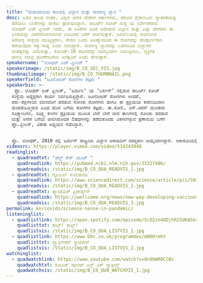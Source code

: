 ```yaml
---
title: "ಮಹಾಮಾರಿಯ ಕಾಲದಲ್ಲಿ ವಿಜ್ಞಾನ ಮತ್ತು ಸಾಮಾನ್ಯ ಜ್ಞಾನ "
desc: ಬಹಳ ಕಾಲದ ನಂತರ, ವಿಶ್ವದ ಅನೇಕ ದೇಶಗಳ ಸರ್ಕಾರಗಳು, ಕರೋನ ವೈರಾಣುವಿನ ವ್ಯಾಪಕತೆಯನ್ನು
  ತಡೆಯಲು ಲಸಿಕೆಗಳನ್ನು ಹಾಕಲು ಪ್ರಾರಂಭಿಸಿದ್ದಾರೆ. ರಾಬರ್ಟ್‌ ಕೋಚ್‌ ಸಂಸ್ಥೆ ಯ ನಿರ್ದೇಶಕರಾದ
  ಲೋಥರ್ ಎಚ್ ವ್ಹೀಲರ್ ಇವರು, ಈ ಲಸಿಕೆಗಳ ಹಿಂದೆ ಅಡಗಿರುವ ವಿಜ್ಞಾನ ಮತ್ತು ಎಷ್ಟು ವೇಗವಾಗಿ ಈ
  ಲಸಿಕೆಯನ್ನು ವಿಕಸನಗೊಳಿಸಲಾಗಿದೆ ಎಂಬುದರ ಬಗೆಗೆ ಚರ್ಚಿಸುತ್ತಾರೆ. ಜರ್ಮನಿಯಲ್ಲಿ ಸಾರ್ವಜನಿಕ
  ಆರೋಗ್ಯ ಸಂಸ್ಥೆಯ ಮುಖ್ಯಸ್ಥರಾಗಿ, ಕೇವಲ ಒಂದು ಅವಿಷ್ಕಾರದಿಂದ ಈ ರೋಗವನ್ನು ಪರಿಪೂರ್ಣವಾಗಿ
  ತಡೆಯುವುದು ಕಷ್ಟ ಸಾಧ್ಯ ಎಂದು ನಂಬಿದ್ದಾರೆ. ಸಾಮಾನ್ಯ ಜ್ಞಾನವನ್ನು ಒಡಗೂಡಿದ ವಿಜ್ಞಾನದ
  ಮಹತ್ವವನ್ನು ವಿವರಿಸುತ್ತಾ, ಕೋವಿಡ್-19‌ ರೋಗವನ್ನು ಯಶಸ್ವಿಯಾಗಿ ನಿಯಂತ್ರಿಸಲು, ವ್ಯಕ್ತಿಗತ
  ಹಾಗೂ ಸಮಗ್ರ ಹೊಣೆಗಾರಿಕೆಯ ಅಗತ್ಯವಿದೆ ಎಂದು ಹೇಳುತ್ತಾರೆ.
speakername: "ಲೋಥರ್‌ ಎಚ್‌ ವ್ಹೀಲರ್‌ "
speakerimage: /static/img/B_CO_SEC_VIS.jpg
thumbnailimage: /static/img/B_CO_THUMBNAIL.png
speakerfield: "ಜೂನೋಟಿಕ್‌ ರೋಗಗಳ ತಜ್ಞರು "
speakerbio: >-
   ಪ್ರೊ. ಲೋಥರ್ ಎಚ್ ವ್ಹೀಲರ್, ʼಜರ್ಮನಿʼ ಯ ʼಬರ್ಲಿನ್‌ʼ ನಲ್ಲಿರುವ ರಾಬರ್ಟ್‌ ಕೋಚ್‌
  ಸಂಸ್ಥೆಯ ಅಧ್ಯಕ್ಷರಾಗಿ ಕಾರ್ಯ ನಿರ್ವಹಿಸುತ್ತಿದ್ದಾರೆ. ಜೂನೋಟಿಕ್‌ ರೋಗಗಳು ಅಂದರೆ,
  ಪಶು-ಪಕ್ಷಿಗಳಿಂದ ಮಾನವರಿಗೆ ಹರಡುವ ಸೋಂಕು ರೋಗಗಳು ಹಾಗೂ ಈ ಪ್ರಕ್ರಿಯೆಯ ಕಾರಣದಿಂದಾಗಿ
  ಹೊರಹೊಮ್ಮಿರುವ ವಿವಿಧ ಹೊಸ ಬಗೆಯ ರೋಗಗಳ ತಜ್ಞರು. ಈ.ಕೋಲಿ, ಎಸ್.ಆರಸ್‌ ಮುಂತಾದ
  ಸೂಕ್ಷ್ಮಾಣುಗಳ, ಸೂಕ್ಷ್ಮ ಕಣಗಳ ಪ್ರಕ್ರಿಯೆಯ ಮೂಲಕ ಬೇರೆ ಬೇರೆ ಜೀವ ತಾಣಗಳಲ್ಲಿ ಸೋಂಕು ಹರಡುವ
  ಮತ್ತು ಅನೇಕ ಬಗೆಯ ಜೀವನಿರೋಧಕ ಔಷಧಗಳನ್ನು ತಡೆದುಕೊಂಡು ವಿಕಸನಗಳ್ಳುವ ಪ್ರಣಾಲಿಯ ಬಗೆಗೆ
  ಪ್ರೊ.ವ್ಹೀಲರ್, ವಿಶೇಷ ಅಧ್ಯಯನ ನೆಡೆಸಿದ್ದಾರೆ.   


  ಪ್ರೊ. ಲೋಥರ್, 2010 ರಲ್ಲಿ ಜರ್ಮನ್‌ ರಾಷ್ಟ್ರೀಯ ವಿಜ್ಞಾನ ಅಕಾಡಮಿಗೆ ಸದಸ್ಯರಾಗಿ ಆಯ್ಕೆಯಾಗಿದ್ದಾರೆ. ಅಕಾಡಮಿಯಲ್ಲಿ ಸೆನೇಟರ್‌ ಆಗಿ ಕಾರ್ಯನಿರ್ವಹಿಸುತ್ತಿದ್ದಾರೆ. 2020 ರಲ್ಲಿ, ಸೂಕ್ಷ್ಮ ಜೀವರೋಧಕಗಳ ಪ್ರತಿರೋಧ ಪ್ರಕ್ರಿಯೆಯನ್ನು ಕುರಿತಂತೆ, ಸಂಯುಕ್ತ ರಾಷ್ಟ್ರಗಳ ಆಹಾರ ಮತ್ತು ಕೃಷಿ ಸಂಸ್ಥೆ (ಎಫ್.ಏ.ಒ), ವಿಶ್ವ ಪಶು ಆರೋಗ್ಯ ಸಂಸ್ಥೆ (ಓ.ಐ.ಈ) ಮತ್ತು ವಿಶ್ವ ಆರೋಗ್ಯ ಸಂಸ್ಥೆ (ಡಬ್ಲ್ಯೂ.ಎಚ್.ಓ) ಗಳ ವತಿಯಿಂದ ಪ್ರಾರಂಭವಾಗಿರುವ ʼಒನ್‌ ಹೆಲ್ತ್‌ ಗ್ಲೋಬಲ್‌ ಲೀಡರ್ಸ್‌ ಗ್ರೂಪ್‌ʼ ಮಂಡಳಿಯ ಸದಸ್ಯರಾಗಿ ನಾಮಾಂಕನ ಗೊಂಡಿದ್ದಾರೆ.
videosrc: https://player.vimeo.com/video/514243048
readinglist:
  - quadreadtxt: "ಹೆಲ್ಥ್ ಕೇರ್‌ ಯೂಸ಼್‌‌ "
    quadreadlink: https://pubmed.ncbi.nlm.nih.gov/33327486/
    quadreadvis: /static/img/B_CO_QUA_READVIS_1.jpg
  - quadreadtxt: ಗ್ಲೋಬಲ್ ಸೊಲಿಡಾರಿಟಿ
    quadreadlink: https://www.sciencedirect.com/science/article/pii/S0305750X20304848
    quadreadvis: /static/img/B_CO_QUA_READVIS_2.jpg
  - quadreadtxt: ಪ್ಯಾಂಡೆಮಿಕ್ ಪ್ರಿಪೇರ್ಡ್ನೆಸ್‌
    quadreadlink: https://wellcome.org/news/new-way-developing-vaccines-covid-19-could-help-world-prepare-future-outbreaks
    quadreadvis: /static/img/B_CO_QUA_READVIS_3.jpg
permalink: kn/covids/science-sense-in-pandemic/
listeninglist:
  - quadlistlink: https://open.spotify.com/episode/5cO2zn48DjhR25dKASkxGp
    quadlisttxt: ಶಾಟ್ಸ್‌! ಶಾಟ್ಸ್‌!
    quadlistvis: /static/img/B_CO_QUA_LISTVIS_1.jpg
  - quadlistlink: https://www.bbc.co.uk/programmes/m000rmht
    quadlisttxt: ವ್ಹ್ಯಾಕ್ಸಿನೇಶನ್ ಸ್ಟ್ರಾಟೆಜೀಸ್‌
    quadlistvis: /static/img/B_CO_QUA_LISTVIS_2.jpg
watchinglist:
  - quadwatchlink: https://www.youtube.com/watch?v=8n9bWR0CCBc
    quadwatchtxt: ಕೋವಿಡ್‌ ವೋಂಟ್‌ ಎನ್ದ್‌ ವಿತ್‌ ವ್ಯಾಕ್ಸೀನ್ಸ್‌
    quadwatchvis: /static/img/B_CO_QUA_WATCHVIS_1.jpg
---
```

